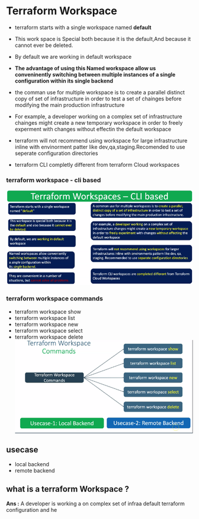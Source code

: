 # Terraform Workspace 
- terraform starts with a single workspace named **default**
- This work space is Special both because it is the default,And because it cannot ever be deleted.
- By default we are working in default workspace 
- **The advantage of using this Named workspace allow us conveninently switching between multiple instances of a single configuration within its single backend**
- the comman use for multiple workspace is to create a parallel distinct copy of set of infrastructure in order to test a set of chainges before modifying the main production infrastructure 
- For example, a developer working on a complex set of infrastructure chainges might create a new temporary workspace in order to freely experment with changes without effectin the default workspace 

- terraform will not recommend using workspace for large infrastructure inline with envinorment patter like dev,qa,staging.Recomended to use seperate configuration directories
- terraform CLI completly different from terraform Cloud workspaces


### terraform workspace - cli based
![img.png](img.png)
### terraform workspace commands 
- terraform workspace show 
- terraform workspace list 
- terraform workspace new
- terraform workspace select
- terraform workspace delete
![img_1.png](img_1.png)
## usecase
- local backend
- remote backend


## what is a terraform Workspace ?
**Ans :**  A developer is working a on complex set of infraa default terraform configuration and he 








 
